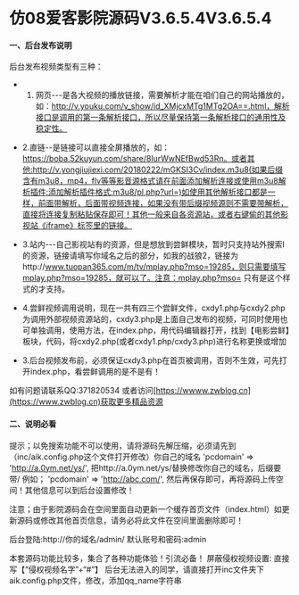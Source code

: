 #    仿08爱客影院源码V3.6.5.4V3.6.5.4
#### 一、后台发布说明
后台发布视频类型有三种：
* 1. 网页---是各大视频的播放链接，需要解析才能在咱们自己的网站播放的，如：http://v.youku.com/v_show/id_XMjcxMTg1MTg2OA==.html，解析接口是调用的第一条解析接口，所以尽量保持第一条解析接口的通用性及稳定性。
* 2.直链--是链接可以直接全屏播放的，如：https://boba.52kuyun.com/share/8IurWwNEfBwd53Rn。或者其他:http://v.yongjiujiexi.com/20180222/mGKSI3Cv/index.m3u8(如果后缀含有m3u8，mp4，flv等等影音源格式请在前面添加解析连接或使用m3u8解析插件:添加解析插件格式:m3u8/pl.php?url=)如使用其他解析接口都是一样，前面带解析，后面带视频连接，如果没有带后缀视频源则不需要带解析，直接将连接复制粘贴保存即可！其他一般来自各资源站，或者右键偷的其他影视站《iframe》标签里的链接。
* 3.站内---自己影视站有的资源，但是想放到尝鲜模块，暂时只支持站外搜索Ⅰ的资源，链接请填写你域名之后的部分，如我的战狼2，链接为http://www.tuopan365.com/m/tv/mplay.php?mso=19285，则只需要填写mplay.php?mso=19285，就可以了。注意：mplay.php?mso= 只有是这个样式的才支持。

* 4.尝鲜视频调用说明，现在一共有四三个尝鲜文件，cxdy1.php与cxdy2.php为调用外部视频资源站的，cxdy3.php是上面自己发布的视频，可同时使用也可单独调用，使用方法，在index.php，用代码编辑器打开，找到【电影尝鲜】板块，代码<?php include './data/cxdy2.php';?>，将cxdy2.php(或者cxdy1.php/cxdy3.php)进行名称更换或增加

* 3.后台视频发布前，必须保证cxdy3.php在首页被调用，否则不生效，可先打开index.php，看尝鲜调用的是不是有！

如有问题请联系QQ:371820534
或者访问[https://wwww.zwblog.cn](https://www.zwblog.cn)获取更多精品资源

#### 二、说明必看
提示；以免搜索功能不可以使用，请将源码先解压缩，必须请先到（inc/aik.config.php这个文件打开修改）你自己的域名  'pcdomain' => 'http://a.0ym.net/ys/',
把http://a.0ym.net/ys/替换修改你自己的域名，后缀要带/
例如；
'pcdomain' => 'http://abc.com/',
然后再保存即可，再将源码上传空间！其他信息可以到后台设置修改！

注意；由于影院源码会在空间里面自动更新一个缓存首页文件（index.html）如更新源码或修改其他首页信息，请务必将此文件在空间里面删除即可！


后台登陆:http://你的域名/admin/
默认账号和密码:admin

本套源码功能比较多，集合了各种功能体验！引流必备！
屏蔽侵权视频设置:
直接写【“侵权视频名字”+“#”】
后台无法进入的同学，请直接打开inc文件夹下aik.config.php文件，修改，添加qq_name字符串
